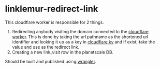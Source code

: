# linklemur-redirect-link


This cloudflare worker is responsible for 2 things. 

1. Redirecting anybody visiting the domain connected to the [cloudflare worker](https://developers.cloudflare.com/workers/). This is done by taking the url pathname as the shortened url identifier and looking it up as a key in [cloudflare kv](https://developers.cloudflare.com/workers/learning/how-kv-works/) and if exist, take the value and use as the redirect link.
2. Creating a new link_visit row in the planetscale DB. 

Should be built and published using [wrangler](https://developers.cloudflare.com/workers/get-started/guide/#1-start-a-new-project-with-wrangler-the-workers-cli). 
